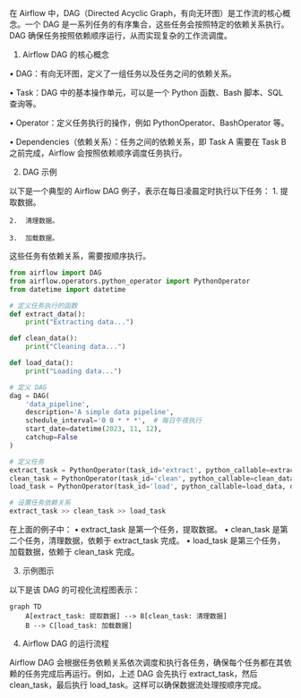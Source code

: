 在 Airflow 中，DAG（Directed Acyclic Graph，有向无环图）是工作流的核心概念。一个 DAG 是一系列任务的有序集合，这些任务会按照特定的依赖关系执行。DAG 确保任务按照依赖顺序运行，从而实现复杂的工作流调度。

1. Airflow DAG 的核心概念

•	DAG：有向无环图，定义了一组任务以及任务之间的依赖关系。

•	Task：DAG 中的基本操作单元，可以是一个 Python 函数、Bash 脚本、SQL 查询等。

•	Operator：定义任务执行的操作，例如 PythonOperator、BashOperator 等。

•	Dependencies（依赖关系）：任务之间的依赖关系，即 Task A 需要在 Task B 之前完成，Airflow 会按照依赖顺序调度任务执行。

2. DAG 示例

以下是一个典型的 Airflow DAG 例子，表示在每日凌晨定时执行以下任务：
	1.	提取数据。

	2.	清理数据。

	3.	加载数据。

这些任务有依赖关系，需要按顺序执行。
```python
from airflow import DAG
from airflow.operators.python_operator import PythonOperator
from datetime import datetime

# 定义任务执行的函数
def extract_data():
    print("Extracting data...")

def clean_data():
    print("Cleaning data...")

def load_data():
    print("Loading data...")

# 定义 DAG
dag = DAG(
    'data_pipeline',
    description='A simple data pipeline',
    schedule_interval='0 0 * * *',  # 每日午夜执行
    start_date=datetime(2023, 11, 12),
    catchup=False
)

# 定义任务
extract_task = PythonOperator(task_id='extract', python_callable=extract_data, dag=dag)
clean_task = PythonOperator(task_id='clean', python_callable=clean_data, dag=dag)
load_task = PythonOperator(task_id='load', python_callable=load_data, dag=dag)

# 设置任务依赖关系
extract_task >> clean_task >> load_task
```
在上面的例子中：
	•	extract_task 是第一个任务，提取数据。
	•	clean_task 是第二个任务，清理数据，依赖于 extract_task 完成。
	•	load_task 是第三个任务，加载数据，依赖于 clean_task 完成。

3. 示例图示

以下是该 DAG 的可视化流程图表示：
```mermaid
graph TD
    A[extract_task: 提取数据] --> B[clean_task: 清理数据]
    B --> C[load_task: 加载数据]
```
4. Airflow DAG 的运行流程

Airflow DAG 会根据任务依赖关系依次调度和执行各任务，确保每个任务都在其依赖的任务完成后再运行。例如，上述 DAG 会先执行 extract_task，然后 clean_task，最后执行 load_task。这样可以确保数据流处理按顺序完成。
